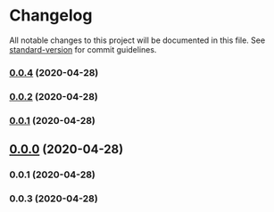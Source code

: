 # Changelog

All notable changes to this project will be documented in this file. See [standard-version](https://github.com/conventional-changelog/standard-version) for commit guidelines.

### [0.0.4](https://github.com/TheBous/universal-datepicker/compare/v0.0.2...v0.0.4) (2020-04-28)

### [0.0.2](https://github.com/TheBous/universal-datepicker/compare/v0.0.0...v0.0.2) (2020-04-28)

### [0.0.1](https://github.com/TheBous/universal-datepicker/compare/v0.0.0...v0.0.1) (2020-04-28)

## [0.0.0](https://github.com/TheBous/universal-datepicker/compare/v0.0.1...v0.0.0) (2020-04-28)

### 0.0.1 (2020-04-28)

### 0.0.3 (2020-04-28)
